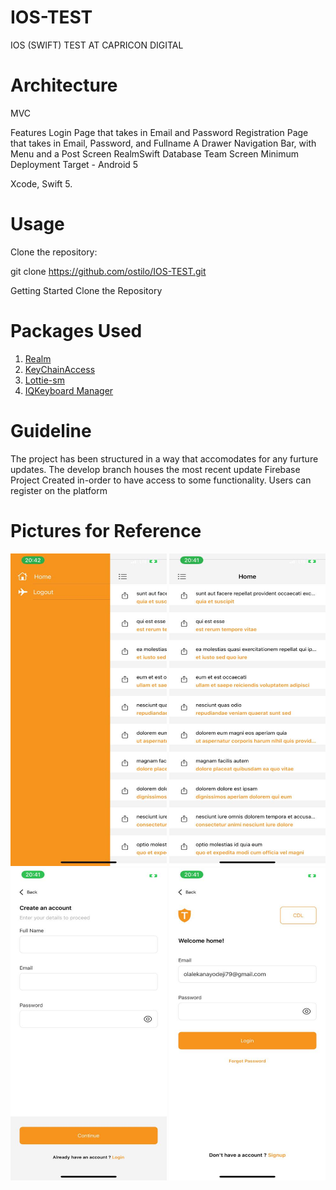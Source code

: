 # IOS-TEST
IOS (SWIFT) TEST AT CAPRICON DIGITAL 

# Architecture
MVC

Features
Login Page that takes in Email and Password
Registration Page that takes in Email, Password, and Fullname
A Drawer Navigation Bar, with Menu and a Post Screen
RealmSwift Database
Team Screen
Minimum Deployment Target - Android 5

Xcode, Swift 5.

# Usage
Clone the repository:

git clone https://github.com/ostilo/IOS-TEST.git

 
Getting Started
Clone the Repository

# Packages Used

1. [Realm](#)
2. [KeyChainAccess](#)
3. [Lottie-sm](#)
4. [IQKeyboard Manager](#)


# Guideline

The project has been structured in a way that accomodates for any furture updates.
The develop branch houses the most recent update
Firebase Project Created in-order to have access to some functionality.
Users can register on the platform

# Pictures for Reference

<img src="https://github.com/ostilo/IOS-TEST/blob/main/WhatsApp%20Image%202023-11-17%20at%208.46.48%20PM.jpeg" width="250" height="500" />
<img src="https://github.com/ostilo/IOS-TEST/blob/main/WhatsApp%20Image%202023-11-17%20at%208.46.47%20PM.jpeg" width="250" height="500" />
<img src="https://github.com/ostilo/IOS-TEST/blob/main/WhatsApp%20Image%202023-11-17%20at%208.46.46%20PM%20(1).jpeg" width="250" height="500" />
<img src="https://github.com/ostilo/IOS-TEST/blob/main/WhatsApp%20Image%202023-11-17%20at%208.46.46%20PM%20(2).jpeg" width="250" height="500" />











